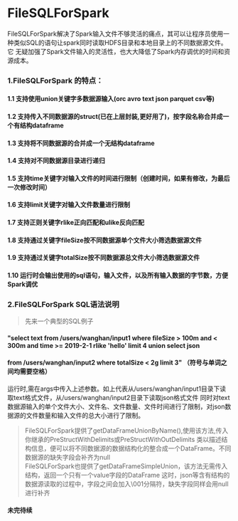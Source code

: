 # FileSQLForSpark
FileSQLForSpark解决了Spark输入文件不够灵活的痛点，其可以让程序员使用一种类似SQL的语句让spark同时读取HDFS目录和本地目录上的不同数据源文件。它
无疑加强了Spark文件输入的灵活性，也大大降低了Spark内存调优的时间和资源成本。

### 1.FileSQLForSpark 的特点：
#### 1.1 支持使用union关键字多数据源输入(orc avro text json parquet csv等)
#### 1.2 支持传入不同数据源的struct(已在上层封装,更好用了)，按字段名称合并成一个有结构dataframe
#### 1.3 支持将不同数据源的合并成一个无结构dataframe
#### 1.4 支持对不同数据源目录进行递归
#### 1.5 支持time关键字对输入文件的时间进行限制（创建时间，如果有修改，为最后一次修改时间）
#### 1.6 支持limit关键字对输入文件数量进行限制
#### 1.7 支持正则关键字rlike正向匹配和ulike反向匹配
#### 1.8 支持通过关键字fileSize按不同数据源单个文件大小筛选数据源文件
#### 1.9 支持通过关键字totalSize按不同数据源总文件大小筛选数据源文件
#### 1.10 运行时会输出使用的sql语句，输入文件，以及所有输入数据的字节数，方便Spark调优

### 2.FileSQLForSpark SQL语法说明
>先来一个典型的SQL例子
#### "select text from /users/wanghan/input1 where fileSize > 100m and < 300m and time >= 2019-2-1 rlike 'hello' limit 4 union select json 
#### from /users/wanghan/input2 where totalSize < 2g limit 3" （符号与单词之间均需要空格）
运行时,需在args中传入上述参数。如上代表从/users/wanghan/input1目录下读取text格式文件，从/users/wanghan/input2目录下读取json格式文件
同时对text数据源输入的单个文件大小、文件名、文件数量、文件时间进行了限制，对json数据源的文件数量和输入文件的总大小进行了限制。  
 > FileSQLForSpark提供了getDataFrameUnionByName(),使用该方法,传入你继承的PreStructWithDelimits或PreStructWithOutDelimits
 > 类以描述结构信息，便可以将不同数据源的数据结构化的整合成一个DataFrame。不同数据源的缺失字段会补齐为null  
 > FileSQLForSpark也提供了getDataFrameSimpleUnion，该方法无需传入结构，返回一个只有一个value字段的DataFrame
 > 这时，json等含有结构的数据源读取的过程中，字段之间会加入\001分隔符，缺失字段同样会用null进行补齐
#### 未完待续
